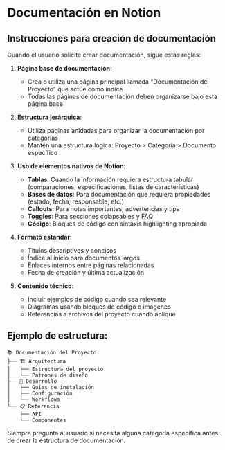# Documentación en Notion

## Instrucciones para creación de documentación

Cuando el usuario solicite crear documentación, sigue estas reglas:

1. **Página base de documentación**:

   - Crea o utiliza una página principal llamada "Documentación del Proyecto" que actúe como índice
   - Todas las páginas de documentación deben organizarse bajo esta página base

2. **Estructura jerárquica**:

   - Utiliza páginas anidadas para organizar la documentación por categorías
   - Mantén una estructura lógica: Proyecto > Categoría > Documento específico

3. **Uso de elementos nativos de Notion**:

   - **Tablas**: Cuando la información requiera estructura tabular (comparaciones, especificaciones, listas de características)
   - **Bases de datos**: Para documentación que requiera propiedades (estado, fecha, responsable, etc.)
   - **Callouts**: Para notas importantes, advertencias y tips
   - **Toggles**: Para secciones colapsables y FAQ
   - **Código**: Bloques de código con sintaxis highlighting apropiada

4. **Formato estándar**:

   - Títulos descriptivos y concisos
   - Índice al inicio para documentos largos
   - Enlaces internos entre páginas relacionadas
   - Fecha de creación y última actualización

5. **Contenido técnico**:
   - Incluir ejemplos de código cuando sea relevante
   - Diagramas usando bloques de código o imágenes
   - Referencias a archivos del proyecto cuando aplique

## Ejemplo de estructura:

```
📚 Documentación del Proyecto
├── 🏗️ Arquitectura
│   ├── Estructura del proyecto
│   └── Patrones de diseño
├── 🔧 Desarrollo
│   ├── Guías de instalación
│   ├── Configuración
│   └── Workflows
└── 📋 Referencia
    ├── API
    └── Componentes
```

Siempre pregunta al usuario si necesita alguna categoría específica antes de crear la estructura de documentación.
